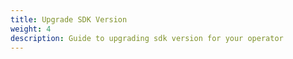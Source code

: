 ```yaml
---
title: Upgrade SDK Version
weight: 4
description: Guide to upgrading sdk version for your operator
---
```

